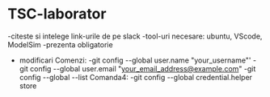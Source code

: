 # TSC-laborator

-citeste si intelege link-urile de pe slack
-tool-uri necesare: ubuntu, VScode, ModelSim
-prezenta obligatorie

- modificari
  Comenzi:
  -git config --global user.name "your_username"'
  -git config --global user.email "your_email_address@example.com"
  -git config --global --list
  Comanda4:
  -git config --global credential.helper store
